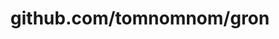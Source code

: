 ---
layout: post
title: github.com/tomnomnom/gron
categories: link
tags: [انگلیسی, برنامه‌نویسی]
---